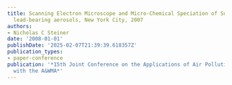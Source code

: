 ```yaml
---
title: Scanning Electron Microscope and Micro-Chemical Speciation of Sulfate-dominated,
  lead-bearing aerosols, New York City, 2007
authors:
- Nicholas C Steiner
date: '2008-01-01'
publishDate: '2025-02-07T21:39:39.618357Z'
publication_types:
- paper-conference
publication: '*15th Joint Conference on the Applications of Air Pollution Meteorology
  with the A&WMA*'
---
```

